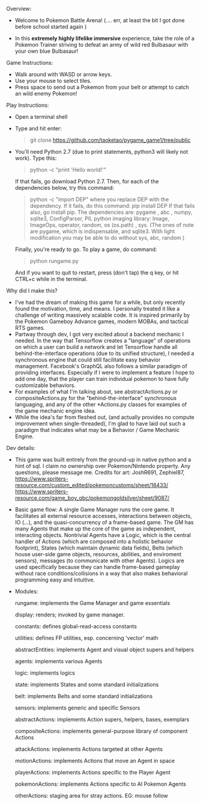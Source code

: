 Overview:  

  - Welcome to Pokemon Battle Arena!
    (.... err, at least the bit I got done before school started again )

  - In this **extremely highly lifelike immersive** experience, take the 
    role of a Pokemon Trainer
    striving to defeat an army of wild red Bulbasaur with your own blue
    Bulbasaur! 
    
Game Instructions:

  - Walk around with WASD or arrow keys.
  - Use your mouse to select tiles.
  - Press space to send out a Pokemon from your belt or attempt to catch
        an wild enemy Pokemon!

Play Instructions:

  - Open a terminal shell
  - Type and hit enter: 
    > git clone https://github.com/taoketao/pygame_game1/tree/public
  - You'll need Python 2.7 (due to print statements, python3 will likely 
    not work). Type this:         
    >  python -c "print 'Hello world!'" 

    If that fails, go download Python 2.7. Then, for each of the 
    dependencies below, try this command: 
    >    python -c "import DEP"     where you replace DEP with the dependency.
    If it fails, do this command: 
    >pip install DEP
    If that fails also, go install pip. The dependencies are:
        pygame ,    abc ,     numpy,      sqlite3,      ConfigParser,
        PIL python imaging library: Image, ImageOps,    operator,
        random,     os (os.path) ,     sys.
    (The ones of note are pygame, which is indispensable, and sqlite3. With
    light modification you may be able to do without sys, abc, random )

    Finally, you're ready to go. To play a game, do command:
    >   python rungame.py

    And if you want to quit to restart, press (don't tap) the   q   key, or
    hit CTRL+c while in the terminal.
    

Why did I make this?
  - I've had the dream of making this game for a while, but only recently found the 
    motivation, time, and means. I personally treated it like a challenge of
    writing massively scalable code. It is inspired primarily by the Pokemon 
    Gameboy Advance games, modern MOBAs, and tactical RTS games.
  - Partway through dev, I got very excited about a backend mechanic I needed.
    In the way that Tensorflow creates a "language" of operations on which 
    a user can build a network and let Tensorflow handle all behind-the-interface 
    operations (due to its unified structure), I needed a synchronous engine
    that could still facilitate easy behavior management. Facebook's GraphQL
    also follows a similar paradigm of providing interfaces. Especially if I
    were to implement a feature I hope to add one day, that the player can
    train individual pokemon to have fully customizable behaviors. 
  - For examples of what I'm talking about, see abstractActions.py or 
    compositeActions.py for the "behind-the-interface" synchronous languaging,
    and any of the other *Actions.py classes for examples of the game mechanic
    engine idea.
  - While the idea's far from fleshed out, (and actually provides no compute
    improvement when single-threaded), I'm glad to have laid out such a
    paradigm that indicates what may be a Behavior / Game Mechanic Engine.


Dev details:
 - This game was built entirely from the ground-up in native python and a hint
    of sql. I claim no ownership over Pokemon/Nintendo property. Any questions,
    please message me. Credits for art: JoshR691, Zephiel87,  
    https://www.spriters-resource.com/custom_edited/pokemoncustoms/sheet/18433/
    https://www.spriters-resource.com/game_boy_gbc/pokemongoldsilver/sheet/9087/

 - Basic game flow: A single Game Manager runs the core game. It facilitates
    all external resource accesses, interactions between objects, IO (...),
    and the quasi-concurrency of a frame-based game. The GM has many Agents 
    that make up the core of the game as independent, interacting objects.
    Nontrivial Agents have a Logic, which is the central handler of
    Actions (which are composed into a holistic behavior footprint), States
    (which maintain dynamic data fields), Belts (which house user-side game
    objects, resources, abilities, and enviroment sensors), messages (to 
    communicate with other Agents). Logics are used specifically because
    they can handle frame-based gameplay without race conditions/collisions
    in a way that also makes behavioral programming easy and intuitive.

 - Modules:
 
    rungame:            implements the Game Manager and game essentials

    display:            renders; invoked by game manager.

    constants:          defines global-read-access constants

    utilities:          defines FP utilities, esp. concerning 'vector' math

    abstractEntities:   implements Agent and visual object supers and helpers

    agents:             implements various Agents

    logic:              implements logics

    state:              implements States and some standard initializations 

    belt:               implements Belts and some standard initializations

    sensors:            implements generic and specific Sensors

    abstractActions:    implements Action supers, helpers, bases, exemplars

    compositeActions:   implements general-purpose library of component Actions

    attackActions:      implements Actions targeted at other Agents

    motionActions:      implements Actions that move an Agent in space

    playerActions:      implements Actions specific to the Player Agent

    pokemonActions:     implements Actions specific to AI Pokemon Agents

    otherActions:       staging area for stray actions. EG: mouse follow

